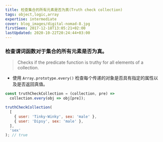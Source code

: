 ```yaml
---
title: 检查集合的所有元素是否为真(Truth check collection)
tags: object,logic,array
expertise: intermediate
cover: blog_images/digital-nomad-8.jpg
firstSeen: 2017-12-18T13:05:21+02:00
lastUpdated: 2020-10-22T20:24:44+03:00
---
```


### 检查谓词函数对于集合的所有元素是否为真。
> Checks if the predicate function is truthy for all elements of a collection.

- 使用 `Array.prototype.every()` 检查每个传递的对象是否具有指定的属性以及是否返回真值。

```js
const truthCheckCollection = (collection, pre) =>
  collection.every(obj => obj[pre]);
```

```js
truthCheckCollection(
  [
    { user: 'Tinky-Winky', sex: 'male' },
    { user: 'Dipsy', sex: 'male' },
  ],
  'sex'
); // true
```
